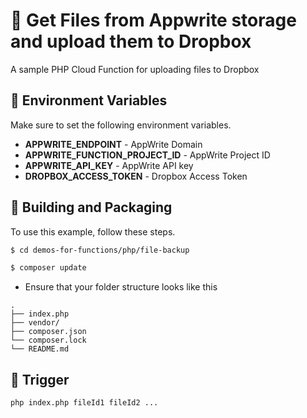 # 📧 Get Files from Appwrite storage and upload them to Dropbox
A sample PHP Cloud Function for uploading files to Dropbox

## 📝 Environment Variables
Make sure to set the following environment variables.

* **APPWRITE_ENDPOINT** - AppWrite Domain 
* **APPWRITE_FUNCTION_PROJECT_ID** - AppWrite Project ID
* **APPWRITE_API_KEY** - AppWrite API key
* **DROPBOX_ACCESS_TOKEN** - Dropbox Access Token

## 🚀 Building and Packaging

To use this example, follow these steps.

```bash
$ cd demos-for-functions/php/file-backup

$ composer update
```

* Ensure that your folder structure looks like this 
```
.
├── index.php
├── vendor/
├── composer.json
└── composer.lock
└── README.md
```

## 🎯 Trigger

```bash 
php index.php fileId1 fileId2 ...
```
